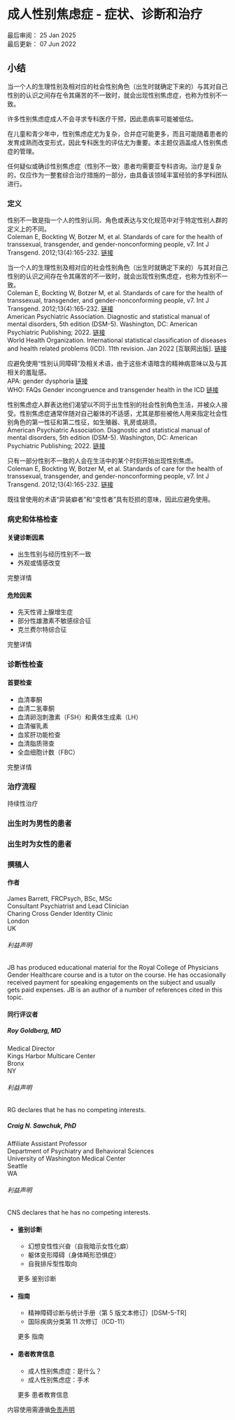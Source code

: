 # 成人性别焦虑症 - 症状、诊断和治疗

最后审阅： 25 Jan 2025  
最后更新： 07 Jun 2022  

## 小结

当一个人的生理性别及相对应的社会性别角色（出生时就确定下来的）与其对自己性别的认识之间存在令其痛苦的不一致时，就会出现性别焦虑症，也称为性别不一致。

许多性别焦虑症成人不会寻求专科医疗干预，因此患病率可能被低估。

在儿童和青少年中，性别焦虑症尤为复杂，合并症可能更多，而且可能随着患者的发育成熟而改变形式，因此专科医生的评估尤为重要。本主题仅涵盖成人性别焦虑症的管理。

任何疑似或确诊性别焦虑症（性别不一致）患者均需要亚专科咨询。治疗是复杂的，仅应作为一整套综合治疗措施的一部分，由具备该领域丰富经验的多学科团队进行。

### 定义

性别不一致是指一个人的性别认同、角色或表达与文化规范中对于特定性别人群的定义上的不同。  
Coleman E, Bockting W, Botzer M, et al. Standards of care for the health of transsexual, transgender, and gender-nonconforming people, v7. Int J Transgend. 2012;13(4):165-232. [链接](https://www.wpath.org/publications/soc)

当一个人的生理性别及相对应的社会性别角色（出生时就确定下来的）与其对自己性别的认识之间存在令其痛苦的不一致时，就会出现性别焦虑症，也称为性别不一致。  
Coleman E, Bockting W, Botzer M, et al. Standards of care for the health of transsexual, transgender, and gender-nonconforming people, v7. Int J Transgend. 2012;13(4):165-232. [链接](https://www.wpath.org/publications/soc)  
American Psychiatric Association. Diagnostic and statistical manual of mental disorders, 5th edition (DSM-5). Washington, DC: American Psychiatric Publishing; 2022. [链接](https://ebooks.appi.org/product/diagnostic-statistical-manual-mental-disorders-fifth-edition-text-revision-dsm5tr)  
World Health Organization. International statistical classification of diseases and health related problems (ICD). 11th revision. Jan 2022 [互联网出版]. [链接](https://icd.who.int/en)

应避免使用“性别认同障碍”及相关术语，由于这些术语暗含的精神病意味以及与其相关的羞耻感。  
APA: gender dysphoria [链接](https://www.psychiatry.org/File%20Library/Psychiatrists/Practice/DSM/APA_DSM-5-Gender-Dysphoria.pdf)  
WHO: FAQs Gender incongruence and transgender health in the ICD [链接](https://www.who.int/standards/classifications/frequently-asked-questions/gender-incongruence-and-transgender-health-in-the-icd)

性别焦虑症人群表达他们渴望以不同于出生性别的社会性别角色生活，并被众人接受。性别焦虑症通常伴随对自己躯体的不适感，尤其是那些被他人用来指定社会性别角色的第一性征和第二性征，如生殖器、乳房或胡须。  
American Psychiatric Association. Diagnostic and statistical manual of mental disorders, 5th edition (DSM-5). Washington, DC: American Psychiatric Publishing; 2022. [链接](https://ebooks.appi.org/product/diagnostic-statistical-manual-mental-disorders-fifth-edition-text-revision-dsm5tr)

只有一部分性别不一致的人会在生活中的某个时刻开始出现性别焦虑。  
Coleman E, Bockting W, Botzer M, et al. Standards of care for the health of transsexual, transgender, and gender-nonconforming people, v7. Int J Transgend. 2012;13(4):165-232. [链接](https://www.wpath.org/publications/soc)

既往曾使用的术语“异装癖者”和“变性者”具有贬损的意味，因此应避免使用。

### 病史和体格检查

#### 关键诊断因素

- 出生性别与经历性别不一致
- 外观或情感改变

完整详情

#### 危险因素

- 先天性肾上腺增生症
- 部分性雄激素不敏感综合征
- 克兰费尔特综合征

完整详情

### 诊断性检查

#### 首要检查

- 血清睾酮
- 血清二氢睾酮
- 血清卵泡刺激素（FSH）和黄体生成素（LH）
- 血清催乳素
- 血浆肝功能检查
- 血清脂质筛查
- 全血细胞计数（FBC）

完整详情

### 治疗流程

持续性治疗

### 出生时为男性的患者

### 出生时为女性的患者

### 撰稿人

#### 作者

James Barrett, FRCPsych, BSc, MSc  
Consultant Psychiatrist and Lead Clinician  
Charing Cross Gender Identity Clinic  
London  
UK  

###### 利益声明

JB has produced educational material for the Royal College of Physicians Gender Healthcare course and is a tutor on the course. He has occasionally received payment for speaking engagements on the subject and usually gets paid expenses. JB is an author of a number of references cited in this topic.

#### 同行评议者

##### Roy Goldberg, MD  
Medical Director  
Kings Harbor Multicare Center  
Bronx  
NY  

###### 利益声明

RG declares that he has no competing interests.

##### Craig N. Sawchuk, PhD  
Affiliate Assistant Professor  
Department of Psychiatry and Behavioral Sciences  
University of Washington Medical Center  
Seattle  
WA  

###### 利益声明

CNS declares that he has no competing interests.

- #### 鉴别诊断
    - 幻想变性性兴奋（自我暗示女性化癖）
    - 躯体变形障碍（身体畸形恐惧症）
    - 自我排斥型性取向
    
    更多 鉴别诊断
    
- #### 指南
    - 精神障碍诊断与统计手册（第 5 版文本修订）[DSM-5-TR]
    - 国际疾病分类第 11 次修订（ICD-11）
    
    更多 指南
    
- #### 患者教育信息
    - 成人性别焦虑症：是什么？
    - 成人性别焦虑症：手术
    
    更多 患者教育信息

内容使用需遵循[免责声明](https://bestpractice.bmj.com/info/cn/disclaimer/)